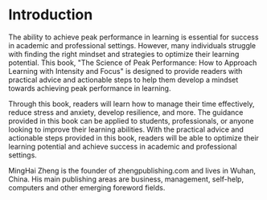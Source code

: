 # Introduction

The ability to achieve peak performance in learning is essential for success in academic and professional settings. However, many individuals struggle with finding the right mindset and strategies to optimize their learning potential. This book, "The Science of Peak Performance: How to Approach Learning with Intensity and Focus" is designed to provide readers with practical advice and actionable steps to help them develop a mindset towards achieving peak performance in learning.

Through this book, readers will learn how to manage their time effectively, reduce stress and anxiety, develop resilience, and more. The guidance provided in this book can be applied to students, professionals, or anyone looking to improve their learning abilities. With the practical advice and actionable steps provided in this book, readers will be able to optimize their learning potential and achieve success in academic and professional settings.

MingHai Zheng is the founder of zhengpublishing.com and lives in Wuhan, China. His main publishing areas are business, management, self-help, computers and other emerging foreword fields.
